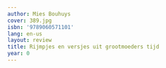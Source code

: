 ```yaml
---
author: Mies Bouhuys
cover: 389.jpg
isbn: '9789060571101'
lang: en-us
layout: review
title: Rijmpjes en versjes uit grootmoeders tijd
year: 0
---
```


